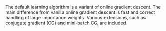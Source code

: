 The default learning algorithm is a variant of online gradient descent. The main difference from vanilla online gradient descent is fast and correct handling of large importance weights. Various extensions, such as conjugate gradient (CG) and mini-batch CG, are included.